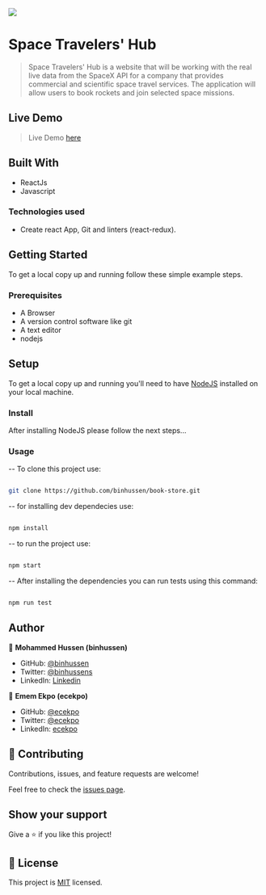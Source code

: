 ![](https://img.shields.io/badge/Microverse-blueviolet)

# Space Travelers' Hub

> Space Travelers' Hub is a website that will be working with the real live data from the SpaceX API for a company that provides commercial and scientific space travel services. The application will allow users to book rockets and join selected space missions.
## Live Demo

> Live Demo [here](https://spaces-hub.netlify.app/) 


## Built With

- ReactJs
- Javascript
  

### Technologies used

- Create react App, Git and  linters (react-redux).

  
## Getting Started

To get a local copy up and running follow these simple example steps.


### Prerequisites

- A Browser
- A version control software like git
- A text editor
- nodejs


## Setup

To get a local copy up and running you'll need to have [NodeJS](https://nodejs.org/en/download/) installed on your local machine.


### Install

After installing NodeJS please follow the next steps...

  

### Usage

-- To clone this project use:
```bash

git clone https://github.com/binhussen/book-store.git

```
-- for installing dev dependecies use:

```bash

npm install

```

-- to run the project use:

```bash

npm start

```

-- After installing the dependencies you can run tests using this command:

```bash

npm run test

```

## Author

👤 **Mohammed Hussen (binhussen)**

- GitHub: [@binhussen](https://github.com/binhussen)
- Twitter: [@binhussens](https://twitter.com/binhussens)
- LinkedIn: [Linkedin](https://www.linkedin.com/in/binhussen/)
  
👤 **Emem Ekpo (ecekpo)**

- GitHub: [@ecekpo](https://github.com/ecekpo)
- Twitter: [@ecekpo](https://twitter.com/ecekpo)
- LinkedIn: [ecekpo](https://www.linkedin.com/in/ecekpo/)

## 🤝 Contributing

  

Contributions, issues, and feature requests are welcome!

  

Feel free to check the [issues page](../../issues/).

  

## Show your support

  

Give a ⭐️ if you like this project!

  

## 📝 License

  

This project is [MIT](./MIT.md) licensed.

